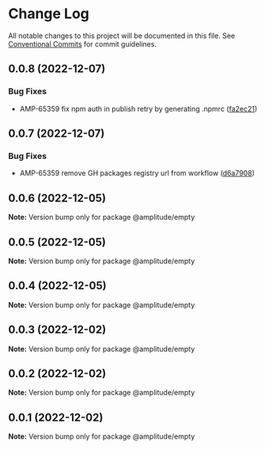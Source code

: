 # Change Log

All notable changes to this project will be documented in this file.
See [Conventional Commits](https://conventionalcommits.org) for commit guidelines.

## 0.0.8 (2022-12-07)


### Bug Fixes

* AMP-65359 fix npm auth in publish retry by generating .npmrc ([fa2ec21](https://github.com/amplitude-alpha/amplitude-sdk-typescript/commit/fa2ec2150c2afa563152055abaee804dd93c9a6c))





## 0.0.7 (2022-12-07)


### Bug Fixes

* AMP-65359 remove GH packages registry url from workflow ([d6a7908](https://github.com/amplitude-alpha/amplitude-sdk-typescript/commit/d6a7908c9a1be2a989d874bb9f8ba568f01f8777))





## 0.0.6 (2022-12-05)

**Note:** Version bump only for package @amplitude/empty





## 0.0.5 (2022-12-05)

**Note:** Version bump only for package @amplitude/empty





## 0.0.4 (2022-12-05)

**Note:** Version bump only for package @amplitude/empty





## 0.0.3 (2022-12-02)

**Note:** Version bump only for package @amplitude/empty





## 0.0.2 (2022-12-02)

**Note:** Version bump only for package @amplitude/empty





## 0.0.1 (2022-12-02)

**Note:** Version bump only for package @amplitude/empty
